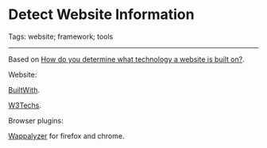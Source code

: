 # Detect Website Information
Tags: website; framework; tools

------

Based on [How do you determine what technology a website is built on?](http://stackoverflow.com/questions/396739/how-do-you-determine-what-technology-a-website-is-built-on).

Website:

[BuiltWith](http://builtwith.com/).

[W3Techs](http://w3techs.com/sites/).

Browser plugins:

[Wappalyzer](https://wappalyzer.com/) for firefox and chrome.

